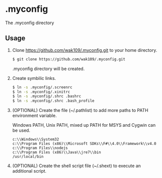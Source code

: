 <!-- -*- mode:gfm; code:utf-8 -*- -->

.myconfig
========

The .myconfig directory



Usage
-----

1. Clone https://github.com/wak109/.myconfig.git to your home directory.


   ``` sh
   $ git clone https://github.com/wak109/.myconfig.git
   ```

   .myconfig directory will be created.


2. Create symbilic links.


   ``` sh
   $ ln -s .myconfig/.screenrc
   $ ln -s .myconfig/.xinitrc
   $ ln -s .myconfig/.shrc .bashrc
   $ ln -s .myconfig/.shrc .bash_profile
   ```

2. (OPTIONAL) Create the file (~/.pathlist) to add more paths
   to PATH environment variable.

   Windows PATH, Unix PATH, mixed up PATH for MSYS and Cygwin can be used.


   ``` .pathlist
   c:\\Windows\\System32
   c:\\Program Files (x86)\\Microsoft SDKs\\F#\\4.0\\Framework\\v4.0
   c:\\Program Files\\nodejs
   c:\\Program Files (x86)\\Java\\jre7\\bin
   /usr/local/bin
   ```

3. (OPTIONAL) Create the shell script file (~/.shext) to
   execute an additional script.
